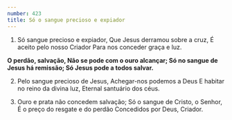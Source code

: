 ```yaml
---
number: 423
title: Só o sangue precioso e expiador
---
```


1. Só sangue precioso e expiador,
  Que Jesus derramou sobre a cruz,
  É aceito pelo nosso Criador
  Para nos conceder graça e luz.

  __O perdão, salvação,
  Não se pode com o ouro alcançar;
  Só no sangue de Jesus há remissão;
  Só Jesus pode a todos salvar.__

2. Pelo sangue precioso de Jesus,
  Achegar-nos podemos a Deus
  E habitar no reino da divina luz,
  Eternal santuário dos céus.

3. Ouro e prata não concedem salvação;
  Só o sangue de Cristo, o Senhor,
  É o preço do resgate e do perdão
  Concedidos por Deus, Criador.
